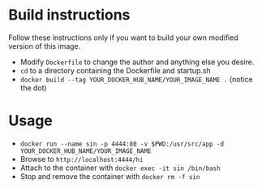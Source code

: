 # Build instructions
Follow these instructions only if you want to build your own modified version of this image.

* Modify `Dockerfile` to change the author and anything else you desire.
* `cd` to a directory containing the Dockerfile and startup.sh
* `docker build --tag YOUR_DOCKER_HUB_NAME/YOUR_IMAGE_NAME .` (notice the dot)

# Usage

* `docker run --name sin -p 4444:80 -v $PWD:/usr/src/app -d YOUR_DOCKER_HUB_NAME/YOUR_IMAGE_NAME`
* Browse to `http://localhost:4444/hi`
* Attach to the container with `docker exec -it sin /bin/bash`
* Stop and remove the container with `docker rm -f sin` 
